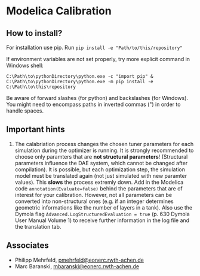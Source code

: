 Modelica Calibration
======

## How to install?

For installation use pip. Run `pip install -e "Path/to/this/repository"`

If environment variables are not set properly, try more explicit command in Windows shell:

`C:\Path\to\pythonDirectory\python.exe -c "import pip" & C:\Path\to\pythonDirectory\python.exe -m pip install -e C:\Path\to\this\repository`

Be aware of forward slashes (for python) and backslashes (for Windows). You might need to encompass paths in inverted commas (") in order to handle spaces.


## Important hints

1. The calabriation process changes the chosen tuner parameters for each simulation during the optimizer is running. It is strongly recommended to choose 
only paramters that are __not structural parameters__! (Structural parameters influence the DAE system, which cannot be changed after compilation). 
It is possible, but each optimization step, the simulation model must be translated again (not just simulated with new paramter values). 
This __slows__ the process extremly down. Add in the Modelica code `annotation(Evaluate=false)` behind the parameters that are of interest for your calibration. 
However, not all parameters can be converted into non-structural ones (e.g. if an integer determines geometric informations like the number of layers in a tank). 
Also use the Dymola flag `Advanced.LogStructuredEvaluation = true` (p. 630 Dymola User Manual Volume 1) to receive further information in the log file and the translation tab.


## Associates
- Philipp Mehrfeld, pmehrfeld@eonerc.rwth-achen.de
- Marc Baranski, mbaranski@eonerc.rwth-achen.de


